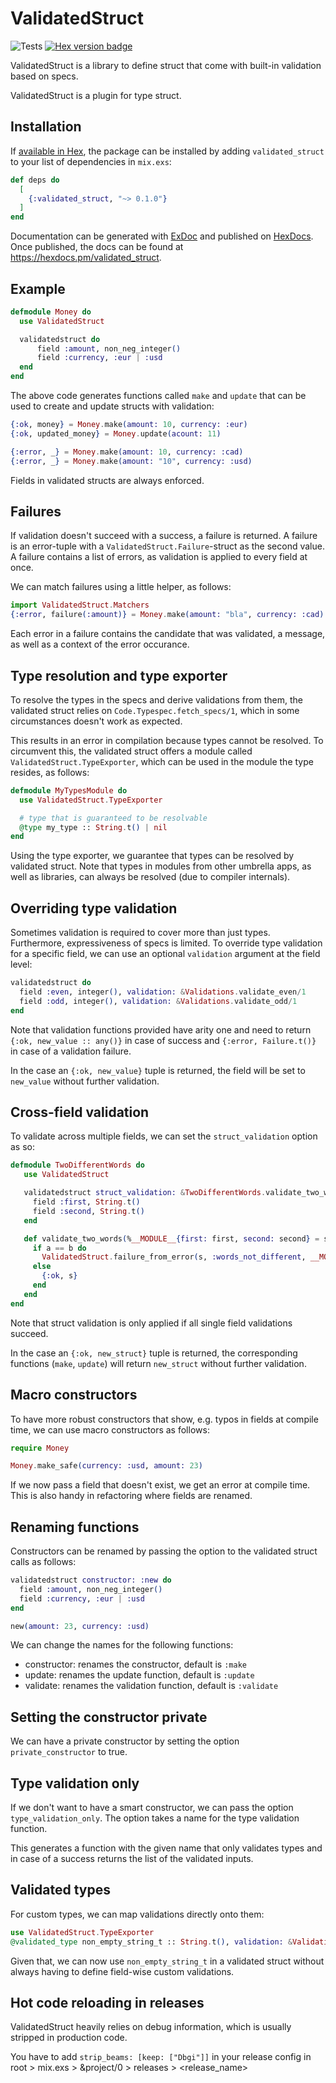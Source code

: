 # ValidatedStruct

![Tests](https://github.com/bravobike/validated_struct/actions/workflows/main.yaml/badge.svg)
[![Hex version badge](https://img.shields.io/hexpm/v/validated_struct.svg)](https://hex.pm/packages/validated_struct)

ValidatedStruct is a library to define struct that come with built-in validation
based on specs.

ValidatedStruct is a plugin for type struct.

## Installation

If [available in Hex](https://hex.pm/docs/publish), the package can be installed
by adding `validated_struct` to your list of dependencies in `mix.exs`:

```elixir
def deps do
  [
    {:validated_struct, "~> 0.1.0"}
  ]
end
```

Documentation can be generated with [ExDoc](https://github.com/elixir-lang/ex_doc)
and published on [HexDocs](https://hexdocs.pm). Once published, the docs can
be found at <https://hexdocs.pm/validated_struct>.

## Example

```elixir
defmodule Money do
  use ValidatedStruct

  validatedstruct do
      field :amount, non_neg_integer()
      field :currency, :eur | :usd
  end
end
```

The above code generates functions called `make` and `update` that can be used
to create and update structs with validation:

```elixir
{:ok, money} = Money.make(amount: 10, currency: :eur)
{:ok, updated_money} = Money.update(acount: 11)

{:error, _} = Money.make(amount: 10, currency: :cad)
{:error, _} = Money.make(amount: "10", currency: :usd)
```

Fields in validated structs are always enforced.

## Failures

If validation doesn't succeed with a success, a failure is returned.
A failure is an error-tuple with a `ValidatedStruct.Failure`-struct as the second
value. A failure contains a list of errors, as validation is applied to every
field at once.

We can match failures using a little helper, as follows:

```elixir
import ValidatedStruct.Matchers
{:error, failure(:amount)} = Money.make(amount: "bla", currency: :cad)
```

Each error in a failure contains the candidate that was validated, a message,
as well as a context of the error occurance.

## Type resolution and type exporter

To resolve the types in the specs and derive validations from them, the validated struct
relies on `Code.Typespec.fetch_specs/1`, which in some circumstances doesn't work
as expected.

This results in an error in compilation because types cannot be resolved. To circumvent
this, the validated struct offers a module called `ValidatedStruct.TypeExporter`, which
can be used in the module the type resides, as follows:

```elixir
defmodule MyTypesModule do
  use ValidatedStruct.TypeExporter

  # type that is guaranteed to be resolvable
  @type my_type :: String.t() | nil
end
```

Using the type exporter, we guarantee that types can be resolved by validated
struct. Note that types in modules from other umbrella apps, as well as libraries,
can always be resolved (due to compiler internals).

## Overriding type validation

Sometimes validation is required to cover more than just types. Furthermore,
expressiveness of specs is limited.
To override type validation for a specific field, we can use an optional
`validation` argument at the field level:

```elixir
validatedstruct do
  field :even, integer(), validation: &Validations.validate_even/1
  field :odd, integer(), validation: &Validations.validate_odd/1
end
```

Note that validation functions provided have arity one and need to return
`{:ok, new_value :: any()}` in case of success and `{:error, Failure.t()}` in case of
a validation failure.

In the case an `{:ok, new_value}` tuple is returned, the field will be set to
`new_value` without further validation.

## Cross-field validation

To validate across multiple fields, we can set the `struct_validation` option as so:

```elixir
defmodule TwoDifferentWords do
   use ValidatedStruct

   validatedstruct struct_validation: &TwoDifferentWords.validate_two_words/1 do
     field :first, String.t()
     field :second, String.t()
   end

   def validate_two_words(%__MODULE__{first: first, second: second} = s) do
     if a == b do
       ValidatedStruct.failure_from_error(s, :words_not_different, __MODULE__)
     else
       {:ok, s}
     end
   end
end
```

Note that struct validation is only applied if all single field validations succeed.

In the case an `{:ok, new_struct}` tuple is returned, the corresponding functions (`make`,
`update`) will return `new_struct` without further validation.

## Macro constructors

To have more robust constructors that show, e.g. typos in fields at compile time,
we can use macro constructors as follows:

```elixir
require Money

Money.make_safe(currency: :usd, amount: 23)
```

If we now pass a field that doesn't exist, we get an error at compile time.
This is also handy in refactoring where fields are renamed.

## Renaming functions

Constructors can be renamed by passing the option to the validated struct calls
as follows:

```elixir
validatedstruct constructor: :new do
  field :amount, non_neg_integer()
  field :currency, :eur | :usd
end

new(amount: 23, currency: :usd)
```

We can change the names for the following functions:

- constructor: renames the constructor, default is `:make`
- update: renames the update function, default is `:update`
- validate: renames the validation function, default is `:validate`

## Setting the constructor private

We can have a private constructor by setting the option `private_constructor` to true.

## Type validation only

If we don't want to have a smart constructor, we can pass the option
`type_validation_only`. The option takes a name for the type validation
function.

This generates a function with the given name that only validates types
and in case of a success returns the list of the validated inputs.

## Validated types

For custom types, we can map validations directly onto them:

```elixir
use ValidatedStruct.TypeExporter 
@validated_type non_empty_string_t :: String.t(), validation: &Validation.validate_non_empty_string/1 
```

Given that, we can now use `non_empty_string_t` in a validated
struct without always having to define field-wise custom validations.

## Hot code reloading in releases

ValidatedStruct heavily relies on debug information, which is usually stripped in
production code.

You have to add `strip_beams: [keep: ["Dbgi"]]` in your release config in
root > mix.exs > &project/0 > releases > <release_name>
